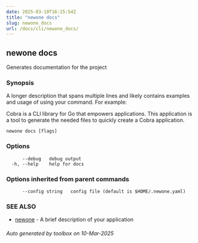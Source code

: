 ```yaml
---
date: 2025-03-10T16:25:54Z
title: "newone docs"
slug: newone_docs
url: /docs/cli/newone_docs/
---
```

## newone docs

Generates documentation for the project

### Synopsis

A longer description that spans multiple lines and likely contains examples
and usage of using your command. For example:

Cobra is a CLI library for Go that empowers applications.
This application is a tool to generate the needed files
to quickly create a Cobra application.

```
newone docs [flags]
```

### Options

```
      --debug   debug output
  -h, --help    help for docs
```

### Options inherited from parent commands

```
      --config string   config file (default is $HOME/.newone.yaml)
```

### SEE ALSO

* [newone](/docs/cli/newone/)	 - A brief description of your application

###### Auto generated by toolbox on 10-Mar-2025
